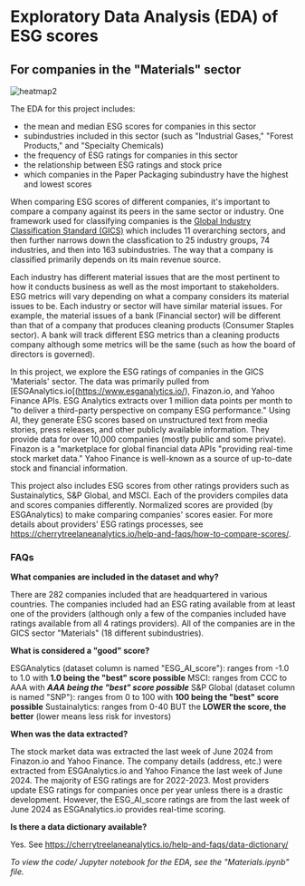 # Exploratory Data Analysis (EDA) of ESG scores 
## For companies in the "Materials" sector

 
![heatmap2](https://github.com/user-attachments/assets/4d5c712e-3a53-4c5e-bb05-88df91f9851c)


The EDA for this project includes:
* the mean and median ESG scores for companies in this sector
* subindustries included in this sector (such as "Industrial Gases," "Forest Products," and "Specialty Chemicals)
* the frequency of ESG ratings for companies in this sector
* the relationship between ESG ratings and stock price
* which companies in the Paper Packaging subindustry have the highest and lowest scores


When comparing ESG scores of different companies, it's important to compare a company against its peers in the same sector or industry. One framework used for classifying companies is the [Global Industry Classification Standard (GICS)](https://www.msci.com/our-solutions/indexes/gics) which includes 11 overarching sectors, and then further narrows down the classfication to 25 industry groups, 74 industries, and then into 163 subindustries. The way that a company is classified primarily depends on its main revenue source.

Each industry has different material issues that are the most pertinent to how it conducts business as well as the most important to stakeholders. ESG metrics will vary depending on what a company considers its material issues to be. Each industry or sector will have similar material issues. For example, the material issues of a bank (Financial sector) will be different than that of a company that produces cleaning products (Consumer Staples sector). A bank will track different ESG metrics than a cleaning products company although some metrics will be the same (such as how the board of directors is governed).

In this project, we explore the ESG ratings of companies in the GICS 'Materials' sector. The data was primarily pulled from [ESGAnalytics.io[(https://www.esganalytics.io/), Finazon.io, and Yahoo Finance APIs. ESG Analytics extracts over 1 million data points per month to "to deliver a third-party perspective on company ESG performance." Using AI, they generate ESG scores based on unstructured text from media stories, press releases, and other publicly available information. They provide data for over 10,000 companies (mostly public and some private). Finazon is a "marketplace for global financial data APIs "providing real-time stock market data." Yahoo Finance is well-known as a source of up-to-date stock and financial information.

This project also includes ESG scores from other ratings providers such as Sustainalytics, S&P Global, and MSCI. Each of the providers compiles data and scores companies differently. Normalized scores are provided (by ESGAnalytics) to make comparing companies' scores easier. 
For more details about providers' ESG ratings processes, see https://cherrytreelaneanalytics.io/help-and-faqs/how-to-compare-scores/.

### FAQs
**What companies are included in the dataset and why?**

There are 282 companies included that are headquartered in various countries. 
The companies included had an ESG rating available from at least one of the providers (although only a few of the companies included have ratings available from all 4 ratings providers).
All of the companies are in the GICS sector "Materials" (18 different subindustries).

**What is considered a "good" score?**

ESGAnalytics (dataset column is named "ESG_AI_score"): ranges from -1.0 to 1.0 with **1.0 being the "best" score possible**
MSCI: ranges from CCC to AAA with ***AAA being the "best" score possible***
S&P Global (dataset column is named "SNP"): ranges from 0 to 100 with **100 being the "best" score possible**
Sustainalytics: ranges from 0-40 BUT the **LOWER the score, the better** (lower means less risk for investors)

**When was the data extracted?**

The stock market data was extracted the last week of June 2024 from Finazon.io and Yahoo Finance. 
The company details (address, etc.) were extracted from ESGAnalytics.io and Yahoo Finance the last week of June 2024.
The majority of ESG ratings are for 2022-2023. Most providers update ESG ratings for companies once per year unless there is a drastic development.
However, the ESG_AI_score ratings are from the last week of June 2024 as ESGAnalytics.io provides real-time scoring.

**Is there a data dictionary available?**

Yes. See https://cherrytreelaneanalytics.io/help-and-faqs/data-dictionary/





*To view the code/ Jupyter notebook for the EDA, see the "Materials.ipynb" file.*

